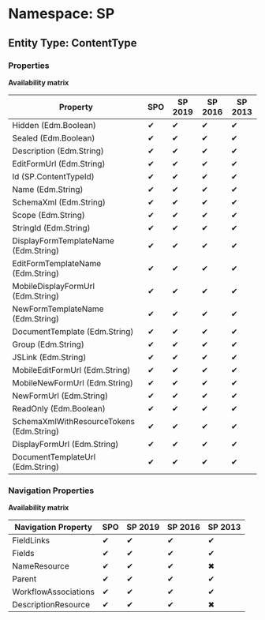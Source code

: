 # Namespace: SP
## Entity Type: ContentType

### Properties

**Availability matrix**

Property | SPO | SP 2019 | SP 2016 | SP 2013
----------|-----|---------|---------|--------
Hidden (Edm.Boolean) | ✔ | ✔ | ✔ | ✔
Sealed (Edm.Boolean) | ✔ | ✔ | ✔ | ✔
Description (Edm.String) | ✔ | ✔ | ✔ | ✔
EditFormUrl (Edm.String) | ✔ | ✔ | ✔ | ✔
Id (SP.ContentTypeId) | ✔ | ✔ | ✔ | ✔
Name (Edm.String) | ✔ | ✔ | ✔ | ✔
SchemaXml (Edm.String) | ✔ | ✔ | ✔ | ✔
Scope (Edm.String) | ✔ | ✔ | ✔ | ✔
StringId (Edm.String) | ✔ | ✔ | ✔ | ✔
DisplayFormTemplateName (Edm.String) | ✔ | ✔ | ✔ | ✔
EditFormTemplateName (Edm.String) | ✔ | ✔ | ✔ | ✔
MobileDisplayFormUrl (Edm.String) | ✔ | ✔ | ✔ | ✔
NewFormTemplateName (Edm.String) | ✔ | ✔ | ✔ | ✔
DocumentTemplate (Edm.String) | ✔ | ✔ | ✔ | ✔
Group (Edm.String) | ✔ | ✔ | ✔ | ✔
JSLink (Edm.String) | ✔ | ✔ | ✔ | ✔
MobileEditFormUrl (Edm.String) | ✔ | ✔ | ✔ | ✔
MobileNewFormUrl (Edm.String) | ✔ | ✔ | ✔ | ✔
NewFormUrl (Edm.String) | ✔ | ✔ | ✔ | ✔
ReadOnly (Edm.Boolean) | ✔ | ✔ | ✔ | ✔
SchemaXmlWithResourceTokens (Edm.String) | ✔ | ✔ | ✔ | ✔
DisplayFormUrl (Edm.String) | ✔ | ✔ | ✔ | ✔
DocumentTemplateUrl (Edm.String) | ✔ | ✔ | ✔ | ✔

### Navigation Properties

**Availability matrix**

Navigation Property | SPO | SP 2019 | SP 2016 | SP 2013
----------|-----|---------|---------|--------
FieldLinks | ✔ | ✔ | ✔ | ✔
Fields | ✔ | ✔ | ✔ | ✔
NameResource | ✔ | ✔ | ✔ | ✖
Parent | ✔ | ✔ | ✔ | ✔
WorkflowAssociations | ✔ | ✔ | ✔ | ✔
DescriptionResource | ✔ | ✔ | ✔ | ✖
